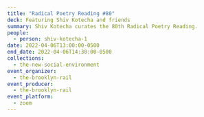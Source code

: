 ```yaml
---
title: "Radical Poetry Reading #80"
deck: Featuring Shiv Kotecha and friends
summary: Shiv Kotecha curates the 80th Radical Poetry Reading.
people:
  - person: shiv-kotecha-1
date: 2022-04-06T13:00:00-0500
end_date: 2022-04-06T14:30:00-0500
collections:
  - the-new-social-environment
event_organizer:
  - the-brooklyn-rail
event_producer:
  - the-brooklyn-rail
event_platform:
  - zoom
---
```

